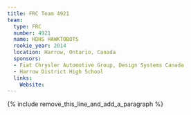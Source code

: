 ```yaml
---
title: FRC Team 4921
team:
  type: FRC
  number: 4921
  name: HDHS HAWKTOBOTS
  rookie_year: 2014
  location: Harrow, Ontario, Canada
  sponsors:
  - Fiat Chrysler Automotive Group, Design Systems Canada
  - Harrow District High School
  links:
    Website:
---
```


{% include remove_this_line_and_add_a_paragraph %}